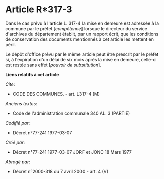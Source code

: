 # Article R*317-3

Dans le cas prévu à l'article L. 317-4 la mise en demeure est adressée à la commune par le préfet [*compétence*] lorsque le
directeur du service d'archives du département établit, par un rapport écrit, que les conditions de conservation des
documents mentionnés à cet article les mettent en péril.

Le dépôt d'office prévu par le même article peut être prescrit par le préfet si, à l'expiration d'un délai de six mois après
la mise en demeure, celle-ci est restée sans effet [*pouvoir de substitution*].

**Liens relatifs à cet article**

_Cite_:

  - CODE DES COMMUNES. - art. L317-4 (M)

_Anciens textes_:

  - Code de l'administration communale 340 AL. 3 (PARTIE)

_Codifié par_:

  - Décret n°77-241 1977-03-07

_Créé par_:

  - Décret n°77-241 1977-03-07 JORF et JONC 18 Mars 1977

_Abrogé par_:

  - Décret n°2000-318 du 7 avril 2000 - art. 4 (V)
